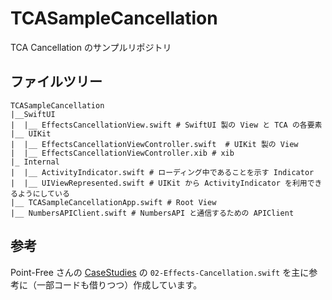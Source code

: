 # TCASampleCancellation
TCA Cancellation のサンプルリポジトリ

## ファイルツリー

```
TCASampleCancellation
|__SwiftUI
|  |__ EffectsCancellationView.swift # SwiftUI 製の View と TCA の各要素
|__ UIKit
|  |__ EffectsCancellationViewController.swift  # UIKit 製の View
|  |__ EffectsCancellationViewController.xib # xib
|_ Internal
|  |__ ActivityIndicator.swift # ローディング中であることを示す Indicator
|  |__ UIViewRepresented.swift # UIKit から ActivityIndicator を利用できるようにしている
|__ TCASampleCancellationApp.swift # Root View
|__ NumbersAPIClient.swift # NumbersAPI と通信するための APIClient 
```

## 参考
Point-Free さんの [CaseStudies](https://github.com/pointfreeco/swift-composable-architecture/tree/main/Examples/CaseStudies) の `02-Effects-Cancellation.swift` を主に参考に（一部コードも借りつつ）作成しています。
